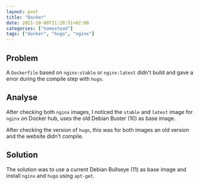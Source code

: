 ```yaml
---
layout: post
title: "Docker"
date: 2021-10-08T11:29:51+02:00
categories: ["homestead"]
tags: ["docker", "hugo", "nginx"]
---
```


## Problem

A `Dockerfile` based on `nginx:stable` or `nginx:latest` didn't build
and gave a error during the compile step with `hugo`.


## Analyse

After checking both `nginx` images, I noticed the `stable` and `latest` image 
for `nginx` on Docker hub, uses the old Debian Buster (10) as base image.

After checking the version of `hugo`, this was for both images an old version
and the website didn't compile.


## Solution

The solution was to use a current Debian Bullseye (11) as base image and
install `nginx` and `hugo` using `apt-get`.

